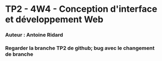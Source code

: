 # TP2 - 4W4 - Conception d'interface et développement Web
### Auteur : Antoine Ridard
### Regarder la branche TP2 de github; bug avec le changement de branche